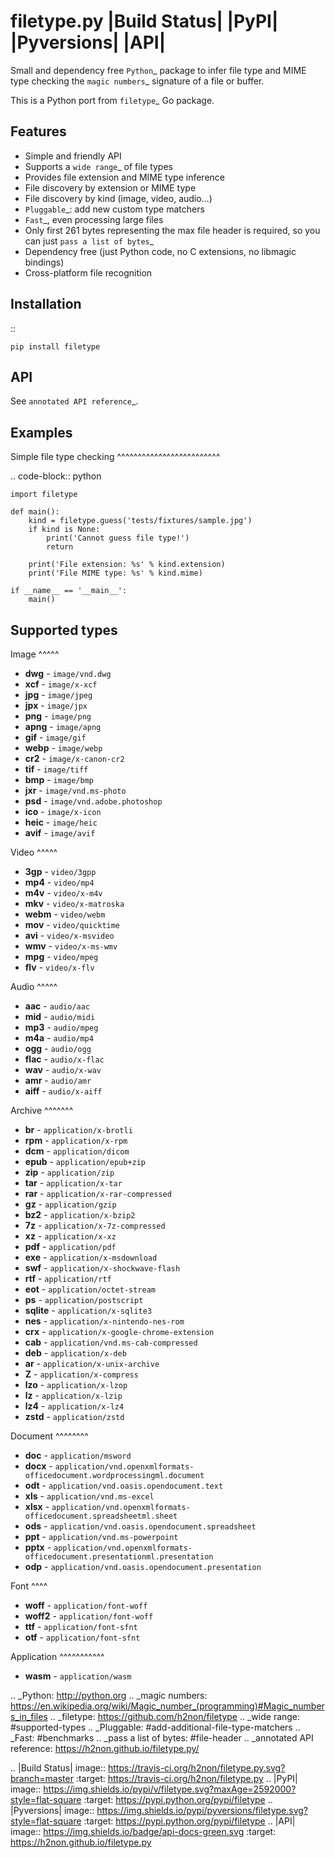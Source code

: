 filetype.py |Build Status| |PyPI| |Pyversions| |API|
====================================================

Small and dependency free `Python`_ package to infer file type and MIME
type checking the `magic numbers`_ signature of a file or buffer.

This is a Python port from `filetype`_ Go package.

Features
--------

-  Simple and friendly API
-  Supports a `wide range`_ of file types
-  Provides file extension and MIME type inference
-  File discovery by extension or MIME type
-  File discovery by kind (image, video, audio…)
-  `Pluggable`_: add new custom type matchers
-  `Fast`_, even processing large files
-  Only first 261 bytes representing the max file header is required, so
   you can just `pass a list of bytes`_
-  Dependency free (just Python code, no C extensions, no libmagic
   bindings)
-  Cross-platform file recognition

Installation
------------

::

    pip install filetype

API
---

See `annotated API reference`_.

Examples
--------

Simple file type checking
^^^^^^^^^^^^^^^^^^^^^^^^^

.. code-block:: python

    import filetype

    def main():
        kind = filetype.guess('tests/fixtures/sample.jpg')
        if kind is None:
            print('Cannot guess file type!')
            return

        print('File extension: %s' % kind.extension)
        print('File MIME type: %s' % kind.mime)

    if __name__ == '__main__':
        main()

Supported types
---------------

Image
^^^^^

-  **dwg** - ``image/vnd.dwg``
-  **xcf** - ``image/x-xcf``
-  **jpg** - ``image/jpeg``
-  **jpx** - ``image/jpx``
-  **png** - ``image/png``
-  **apng** - ``image/apng``
-  **gif** - ``image/gif``
-  **webp** - ``image/webp``
-  **cr2** - ``image/x-canon-cr2``
-  **tif** - ``image/tiff``
-  **bmp** - ``image/bmp``
-  **jxr** - ``image/vnd.ms-photo``
-  **psd** - ``image/vnd.adobe.photoshop``
-  **ico** - ``image/x-icon``
-  **heic** - ``image/heic``
-  **avif** - ``image/avif``

Video
^^^^^

-  **3gp** - ``video/3gpp``
-  **mp4** - ``video/mp4``
-  **m4v** - ``video/x-m4v``
-  **mkv** - ``video/x-matroska``
-  **webm** - ``video/webm``
-  **mov** - ``video/quicktime``
-  **avi** - ``video/x-msvideo``
-  **wmv** - ``video/x-ms-wmv``
-  **mpg** - ``video/mpeg``
-  **flv** - ``video/x-flv``

Audio
^^^^^

-  **aac** - ``audio/aac``
-  **mid** - ``audio/midi``
-  **mp3** - ``audio/mpeg``
-  **m4a** - ``audio/mp4``
-  **ogg** - ``audio/ogg``
-  **flac** - ``audio/x-flac``
-  **wav** - ``audio/x-wav``
-  **amr** - ``audio/amr``
-  **aiff** - ``audio/x-aiff``

Archive
^^^^^^^

-  **br** - ``application/x-brotli``
-  **rpm** - ``application/x-rpm``
-  **dcm** - ``application/dicom``
-  **epub** - ``application/epub+zip``
-  **zip** - ``application/zip``
-  **tar** - ``application/x-tar``
-  **rar** - ``application/x-rar-compressed``
-  **gz** - ``application/gzip``
-  **bz2** - ``application/x-bzip2``
-  **7z** - ``application/x-7z-compressed``
-  **xz** - ``application/x-xz``
-  **pdf** - ``application/pdf``
-  **exe** - ``application/x-msdownload``
-  **swf** - ``application/x-shockwave-flash``
-  **rtf** - ``application/rtf``
-  **eot** - ``application/octet-stream``
-  **ps** - ``application/postscript``
-  **sqlite** - ``application/x-sqlite3``
-  **nes** - ``application/x-nintendo-nes-rom``
-  **crx** - ``application/x-google-chrome-extension``
-  **cab** - ``application/vnd.ms-cab-compressed``
-  **deb** - ``application/x-deb``
-  **ar** - ``application/x-unix-archive``
-  **Z** - ``application/x-compress``
-  **lzo** - ``application/x-lzop``
-  **lz** - ``application/x-lzip``
-  **lz4** - ``application/x-lz4``
-  **zstd** - ``application/zstd``

Document
^^^^^^^^

-  **doc** - ``application/msword``
-  **docx** - ``application/vnd.openxmlformats-officedocument.wordprocessingml.document``
-  **odt** - ``application/vnd.oasis.opendocument.text``
-  **xls** - ``application/vnd.ms-excel``
-  **xlsx** - ``application/vnd.openxmlformats-officedocument.spreadsheetml.sheet``
-  **ods** - ``application/vnd.oasis.opendocument.spreadsheet``
-  **ppt** - ``application/vnd.ms-powerpoint``
-  **pptx** - ``application/vnd.openxmlformats-officedocument.presentationml.presentation``
-  **odp** - ``application/vnd.oasis.opendocument.presentation``

Font
^^^^

-  **woff** - ``application/font-woff``
-  **woff2** - ``application/font-woff``
-  **ttf** - ``application/font-sfnt``
-  **otf** - ``application/font-sfnt``

Application
^^^^^^^^^^^ 

-  **wasm** - ``application/wasm``

.. _Python: http://python.org
.. _magic numbers: https://en.wikipedia.org/wiki/Magic_number_(programming)#Magic_numbers_in_files
.. _filetype: https://github.com/h2non/filetype
.. _wide range: #supported-types
.. _Pluggable: #add-additional-file-type-matchers
.. _Fast: #benchmarks
.. _pass a list of bytes: #file-header
.. _annotated API reference: https://h2non.github.io/filetype.py/

.. |Build Status| image:: https://travis-ci.org/h2non/filetype.py.svg?branch=master
   :target: https://travis-ci.org/h2non/filetype.py
.. |PyPI| image:: https://img.shields.io/pypi/v/filetype.svg?maxAge=2592000?style=flat-square
   :target: https://pypi.python.org/pypi/filetype
.. |Pyversions| image:: https://img.shields.io/pypi/pyversions/filetype.svg?style=flat-square
    :target: https://pypi.python.org/pypi/filetype
.. |API| image:: https://img.shields.io/badge/api-docs-green.svg
   :target: https://h2non.github.io/filetype.py
